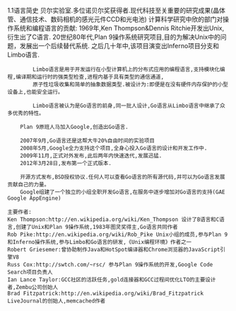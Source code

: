 1.1语言简史
	贝尔实验室.多位诺贝尔奖获得者.现代科技至关重要的研究成果(晶体管、通信技术、数码相机的感光元件CCD和光电池)
	计算科学研究中欣的部门对操作系统和编程语言的贡献:
		1969年,Ken Thompson&Dennis Ritchie开发出Unix,衍生出了C语言.
		20世纪80年代,Plan 9操作系统研究项目,目的为解决Unix中的问题，发展出一个后续替代系统.
		之后几十年中,该项目演变出Inferno项目分支和Limbo语言.
		
			Limbo语言是用于开发运行在小型计算机上的分布式应用的编程语言,支持模块化编程,编译期和运行时的强类型检查,进程内基于具有类型的通信通道,
			原子性垃圾收集和简单的抽象数据类型.被设计为:即便是在没有硬件内存保护的小型设备上,也能安全运行。
			
			Limbo语言被认为是Go语言的前身,同一批人设计,Go语言从Limbo语言中继承了众多优秀的特性。
			
		Plan 9原班人马加入Google,创造出Go语言.
		
		2007年9月,Go语言还是这帮大牛20%自由时间的实验项目
		2008年5月,Google全力支持这个项目,全身心投入Go语言的设计和开发工作中.
		2009年11月,正式对外发布,此后两年内快速迭代,发展迅猛.
		2012年3月28日,发布第一个正式版本.
		
		开源方式发布,BSD授权协议.任何人可以查看Go语言的所有源代码,并可以为Go语言发展贡献自己的力量。
		Google组建了一个独立的小组全职开发Go语言,在服务中逐步增加对Go语言的支持(GAE Google AppEngine)
		
	主要作者:
	Ken Thompson:http://en.wikipedia.org/wiki/Ken_Thompson 设计了B语言和C语言,创建了Unix和Plan 9操作系统,1983年图灵奖得主,Go语言共同作者
	Rob Pike:http://en.wikipedia.org/wiki/Rob_Pike Unix小组的成员,参与Plan 9和Inferno操作系统,参与Limbo和Go语言的研发,《Unix编程环境》作者之一
	Robert Griesemer:曾协助制作Java和HotSpot编译器和Chrome浏览器的JavaScript引擎V8
	Russ Cox:http://swtch.com/~rsc/ 参与Plan 9操作系统的开发,Google Code Search项目负责人
	Ian Lance Taylor:GCC社区的活跃任务,gold连接器和GCC过程间优化LTO的主要设计者,Zembu公司创始人
	Brad Fitzpatrick:http://en.wikipedia.org/wiki/Brad_Fitzpatrick LiveJournal的创始人,memcached作者